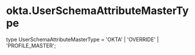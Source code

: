 # okta.UserSchemaAttributeMasterType

type UserSchemaAttributeMasterType = 'OKTA' | 'OVERRIDE' | 'PROFILE_MASTER';

